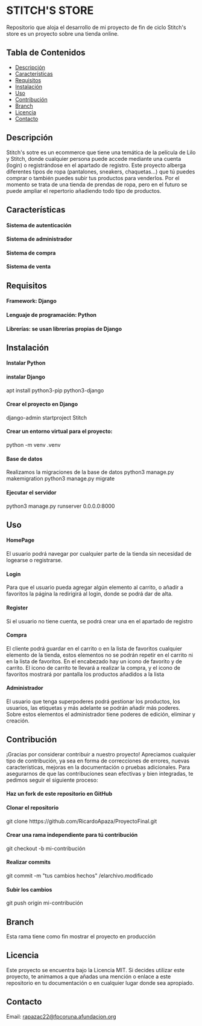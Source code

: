 # STITCH'S STORE
Repositorio que aloja el desarrollo de mi proyecto de fin de ciclo
Stitch's store es un proyecto sobre una tienda online.

## Tabla de Contenidos

- [Descripción](#descripción)
- [Características](#características)
- [Requisitos](#requisitos)
- [Instalación](#instalación)
- [Uso](#uso)
- [Contribución](#contribución)
- [Branch](#ramas)
- [Licencia](#licencia)
- [Contacto](#contacto)

## Descripción

Stitch's sotre es un ecommerce que tiene una temática de la película de Lilo y Stitch, donde cualquier persona puede accede mediante una cuenta (login) o registrándose en el apartado de registro.
Este proyecto alberga diferentes tipos de ropa (pantalones, sneakers, chaquetas...) que tú puedes comprar o también puedes subir tus productos para venderlos.
Por el momento se trata de una tienda de prendas de ropa, pero en el futuro se puede ampliar el repertorio añadiendo todo tipo de productos.

## Características
#### Sistema de autenticación 
#### Sistema de administrador
#### Sistema de compra
#### Sistema de venta

## Requisitos

#### Framework: Django
#### Lenguaje de programación: Python
#### Librerías: se usan librerías propias de Django

## Instalación

#### Instalar Python
#### instalar Django
apt install python3-pip python3-django
#### Crear el proyecto en Django
django-admin startproject Stitch
#### Crear un entorno virtual para el proyecto:
python -m venv .venv
#### Base de datos
Realizamos la migraciones de la base de datos
python3 manage.py makemigration
python3 manage.py migrate
#### Ejecutar el servidor
python3 manage.py runserver 0.0.0.0:8000

## Uso
#### HomePage
El usuario podrá navegar por cualquier parte de la tienda sin necesidad de logearse o registrarse.
#### Login
Para que el usuario pueda agregar algún elemento al carrito, o añadir a favoritos la página la redirigirá al login, donde se podrá dar de alta.
#### Register
Si el usuario no tiene cuenta, se podrá crear una en el apartado de registro
#### Compra
El cliente podrá guardar en el carrito o en la lista de favoritos cualquier elemento de la tienda, estos elementos no se podrán repetir en el carrito ni en la lista de favoritos. 
En el encabezado hay un icono de favorito y de carrito. El icono de carrito te llevará a realizar la compra, y el icono de favoritos mostrará por pantalla los productos añadidos a la lista
#### Administrador
El usuario que tenga superpoderes podrá gestionar los productos, los usuarios, las etiquetas y más adelante se podrán añadir más poderes.
Sobre estos elementos el administrador tiene poderes de edición, eliminar y creación.

## Contribución
¡Gracias por considerar contribuir a nuestro proyecto! Apreciamos cualquier tipo de contribución, ya sea en forma de correcciones de errores, nuevas características, mejoras en la documentación o pruebas adicionales. Para asegurarnos de que las contribuciones sean efectivas y bien integradas, te pedimos seguir el siguiente proceso:
   #### Haz un fork de este repositorio en GitHub
   #### Clonar el repositorio
   git clone htttps://github.com/RicardoApaza/ProyectoFinal.git
   #### Crear una rama independiente para tú contribución
   git checkout -b mi-contribución
   #### Realizar commits 
   git commit -m "tus cambios hechos" /elarchivo.modificado
   #### Subir los cambios
   git push origin mi-contribución
   
## Branch
Esta rama tiene como fin mostrar el proyecto en producción
## Licencia

Este proyecto se encuentra bajo la Licencia MIT.
Si decides utilizar este proyecto, te animamos a que añadas una mención o enlace a este repositorio en tu documentación o en cualquier lugar donde sea apropiado.


## Contacto
Email: rapazac22@fpcoruna.afundacion.org

